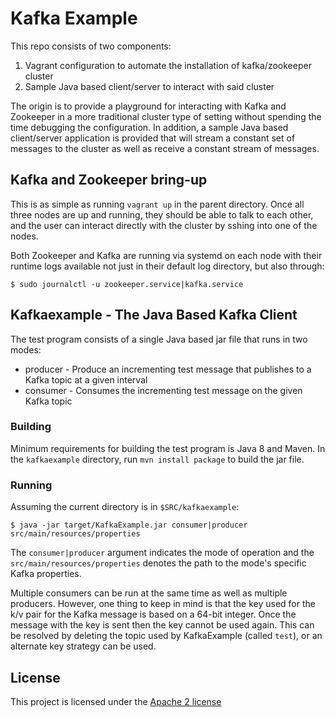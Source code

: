 # Kafka Example

This repo consists of two components:

  1. Vagrant configuration to automate the installation of kafka/zookeeper cluster
  1. Sample Java based client/server to interact with said cluster

The origin is to provide a playground for interacting with Kafka and Zookeeper in
a more traditional cluster type of setting without spending the time debugging
the configuration.  In addition, a sample Java based client/server application
is provided that will stream a constant set of messages to the cluster as well
as receive a constant stream of messages.

## Kafka and Zookeeper bring-up

This is as simple as running `vagrant up` in the parent directory.
Once all three nodes are up and running, they should be able to talk to each other,
and the user can interact directly with the cluster by sshing into one of the nodes.

Both Zookeeper and Kafka are running via systemd on each node with their runtime
logs available not just in their default log directory, but also through:

    $ sudo journalctl -u zookeeper.service|kafka.service

## Kafkaexample - The Java Based Kafka Client

The test program consists of a single Java based jar file that runs in two modes:

  * producer - Produce an incrementing test message that publishes to a Kafka topic
    at a given interval
  * consumer - Consumes the incrementing test message on the given Kafka topic

### Building

Minimum requirements for building the test program is Java 8 and Maven.  In the
`kafkaexample` directory, run `mvn install package` to build the jar file.

### Running

Assuming the current directory is in `$SRC/kafkaexample`:

    $ java -jar target/KafkaExample.jar consumer|producer src/main/resources/properties

The `consumer|producer` argument indicates the mode of operation and the
`src/main/resources/properties` denotes the path to the mode's specific Kafka
properties.

Multiple consumers can be run at the same time as well as multiple producers.
However, one thing to keep in mind is that the key used for the k/v pair for the
Kafka message is based on a 64-bit integer. Once the message with the key is sent
then the key cannot be used again.  This can be resolved by deleting the topic
used by KafkaExample (called `test`), or an alternate key strategy can be used.

## License

This project is licensed under the [Apache 2 license](https://www.apache.org/licenses/LICENSE-2.0)